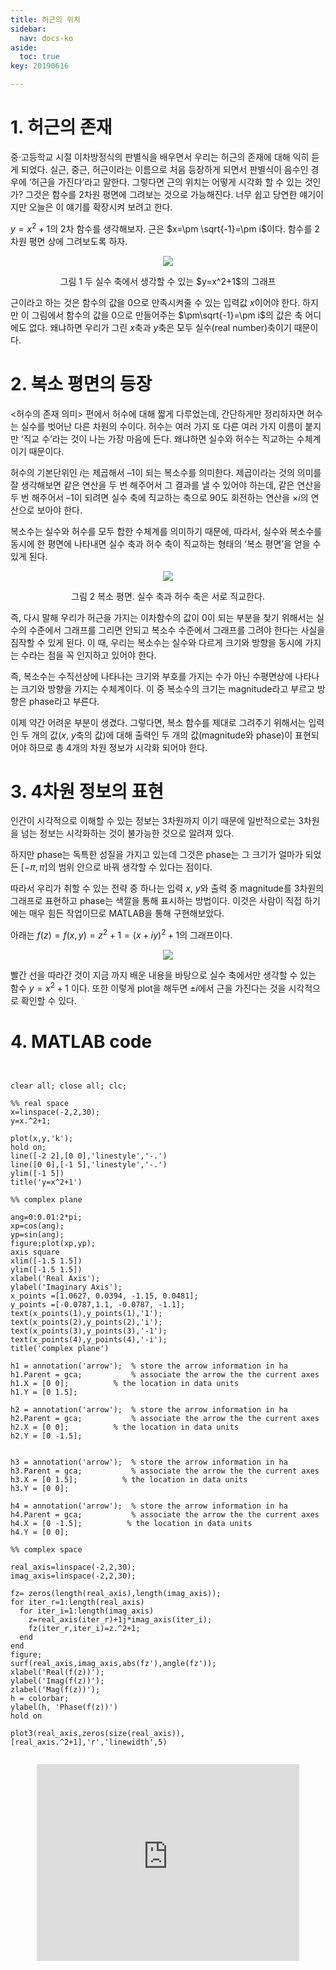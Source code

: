 ```yaml
---
title: 허근의 위치
sidebar:
  nav: docs-ko
aside:
  toc: true
key: 20190616

---
```



# 1. 허근의 존재

중·고등학교 시절 이차방정식의 판별식을 배우면서 우리는 허근의 존재에 대해 익히 듣게 되었다. 실근, 중근, 허근이라는 이름으로 처음 등장하게 되면서 판별식이 음수인 경우에 ‘허근을 가진다’라고 말한다. 그렇다면 근의 위치는 어떻게 시각화 할 수 있는 것인가? 그것은 함수를 2차원 평면에 그려보는 것으로 가능해진다. 너무 쉽고 당연한 얘기이지만 오늘은 이 얘기를 확장시켜 보려고 한다.

$y=x^2+1$의 2차 함수를 생각해보자. 근은 $x=\pm \sqrt{-1}=\pm i$이다. 함수를 2차원 평면 상에 그려보도록 하자.


<p align="center">
  <img src="https://raw.githubusercontent.com/angeloyeo/angeloyeo.github.io/master/pics/2-3-imaginary_roots/noname01.png">
</p>

<center>그림 1 두 실수 축에서 생각할 수 있는 $y=x^2+1$의 그래프</center>

근이라고 하는 것은 함수의 값을 0으로 만족시켜줄 수 있는 입력값 $x$이어야 한다. 하지만 이 그림에서 함수의 값을 0으로 만들어주는 $\pm\sqrt{-1}=\pm i$의 값은 축 어디에도 없다. 왜냐하면 우리가 그린 $x$축과 $y$축은 모두 실수(real number)축이기 때문이다.

# 2. 복소 평면의 등장

<허수의 존재 의미> 편에서 허수에 대해 짧게 다루었는데, 간단하게만 정리하자면 허수는 실수를 벗어난 다른 차원의 수이다. 허수는 여러 가지 또 다른 여러 가지 이름이 붙지만 ‘직교 수’라는 것이 나는 가장 마음에 든다. 왜냐하면 실수와 허수는 직교하는 수체계이기 때문이다.

 허수의 기본단위인 $i$는 제곱해서 –1이 되는 복소수를 의미한다. 제곱이라는 것의 의미를 잘 생각해보면 같은 연산을 두 번 해주어서 그 결과를 낼 수 있어야 하는데, 같은 연산을 두 번 해주어서 –1이 되려면 실수 축에 직교하는 축으로 90도 회전하는 연산을 $\times i$의 연산으로 보아야 한다. 

복소수는 실수와 허수를 모두 합한 수체계를 의미하기 때문에, 따라서, 실수와 복소수를 동시에 한 평면에 나타내면 실수 축과 허수 축이 직교하는 형태의 ‘복소 평면’을 얻을 수 있게 된다. 

<p align="center">
  <img src="https://raw.githubusercontent.com/angeloyeo/angeloyeo.github.io/master/pics/2-3-imaginary_roots/noname02.png">
</p>

<center>그림 2 복소 평면. 실수 축과 허수 축은 서로 직교한다.</center>

즉, 다시 말해 우리가 허근을 가지는 이차함수의 값이 0이 되는 부분을 찾기 위해서는 실수의 수준에서 그래프를 그리면 안되고 복소수 수준에서 그래프를 그려야 한다는 사실을 짐작할 수 있게 된다. 이 때, 우리는 복소수는 실수와 다르게 크기와 방향을 동시에 가지는 수라는 점을 꼭 인지하고 있어야 한다. 

즉, 복소수는 수직선상에 나타나는 크기와 부호를 가지는 수가 아닌 수평면상에 나타나는 크기와 방향을 가지는 수체계이다. 이 중 복소수의 크기는 magnitude라고 부르고 방향은 phase라고 부른다. 

이제 약간 어려운 부분이 생겼다. 그렇다면, 복소 함수를 제대로 그려주기 위해서는 입력인 두 개의 값($x$, $y$축의 값)에 대해 출력인 두 개의 값(magnitude와 phase)이 표현되어야 하므로 총 4개의 차원 정보가 시각화 되어야 한다.

# 3. 4차원 정보의 표현

인간이 시각적으로 이해할 수 있는 정보는 3차원까지 이기 때문에 일반적으로는 3차원을 넘는 정보는 시각화하는 것이 불가능한 것으로 알려져 있다. 

하지만 phase는 독특한 성질을 가지고 있는데 그것은 phase는 그 크기가 얼마가 되었든 $[-\pi, \pi]$의 범위 안으로 바꿔 생각할 수 있다는 점이다. 

따라서 우리가 취할 수 있는 전략 중 하나는 입력 $x$, $y$와 출력 중 magnitude를 3차원의 그래프로 표현하고 phase는 색깔을 통해 표시하는 방법이다. 이것은 사람이 직접 하기에는 매우 힘든 작업이므로 MATLAB을 통해 구현해보았다. 

아래는 $f(z)=f(x,y)=z^2+1=(x+iy)^2+1$의 그래프이다.

<p align="center">
  <img src="https://raw.githubusercontent.com/angeloyeo/angeloyeo.github.io/master/pics/2-3-imaginary_roots/noname03.png">
</p>

빨간 선을 따라간 것이 지금 까지 배운 내용을 바탕으로 실수 축에서만 생각할 수 있는 함수 $y=x^2+1$ 이다. 또한 이렇게 plot을 해두면 $\pm i$에서 근을 가진다는 것을 시각적으로 확인할 수 있다.

# 4. MATLAB code

<pre><code>

clear all; close all; clc;

%% real space
x=linspace(-2,2,30);
y=x.^2+1;

plot(x,y,'k');
hold on;
line([-2 2],[0 0],'linestyle','-.')
line([0 0],[-1 5],'linestyle','-.')
ylim([-1 5])
title('y=x^2+1')

%% complex plane

ang=0:0.01:2*pi; 
xp=cos(ang);
yp=sin(ang);
figure;plot(xp,yp);
axis square
xlim([-1.5 1.5])
ylim([-1.5 1.5])
xlabel('Real Axis');
ylabel('Imaginary Axis');
x_points =[1.0627, 0.0394, -1.15, 0.0481];
y_points =[-0.0787,1.1, -0.0787, -1.1];
text(x_points(1),y_points(1),'1');
text(x_points(2),y_points(2),'i');
text(x_points(3),y_points(3),'-1');
text(x_points(4),y_points(4),'-i');
title('complex plane')

h1 = annotation('arrow');  % store the arrow information in ha
h1.Parent = gca;           % associate the arrow the the current axes
h1.X = [0 0];          % the location in data units
h1.Y = [0 1.5];   

h2 = annotation('arrow');  % store the arrow information in ha
h2.Parent = gca;           % associate the arrow the the current axes
h2.X = [0 0];          % the location in data units
h2.Y = [0 -1.5];   


h3 = annotation('arrow');  % store the arrow information in ha
h3.Parent = gca;           % associate the arrow the the current axes
h3.X = [0 1.5];          % the location in data units
h3.Y = [0 0];   

h4 = annotation('arrow');  % store the arrow information in ha
h4.Parent = gca;           % associate the arrow the the current axes
h4.X = [0 -1.5];          % the location in data units
h4.Y = [0 0];   

%% complex space

real_axis=linspace(-2,2,30);
imag_axis=linspace(-2,2,30);

fz= zeros(length(real_axis),length(imag_axis));
for iter_r=1:length(real_axis)
  for iter_i=1:length(imag_axis)
    z=real_axis(iter_r)+1j*imag_axis(iter_i);
    fz(iter_r,iter_i)=z.^2+1;
  end
end
figure;
surf(real_axis,imag_axis,abs(fz'),angle(fz'));
xlabel('Real(f(z))');
ylabel('Imag(f(z))');
zlabel('Mag(f(z))');
h = colorbar;
ylabel(h, 'Phase(f(z))')
hold on

plot3(real_axis,zeros(size(real_axis)),[real_axis.^2+1],'r','linewidth',5)

</code></pre>


<center>
<iframe width="420" height="315" src="https://www.youtube.com/embed/DJD-s9jK6Tk" frameborder="0" allowfullscreen></iframe></center>
